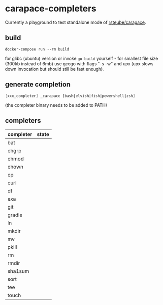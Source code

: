 # carapace-completers

Currently a playground to test standalone mode of [rsteube/carapace](https://github.com/rsteube/carapace).

## build

```
docker-compose run --rm build
```

for glibc (ubuntu) version or invoke `go build` yourself - for smallest file size (300kb instead of 6mb) use gccgo with flags "-s -w" and upx (upx slows down invocation but should still be fast enough).

## generate completion

``
[xxx_completer] _carapace [bash|elvish|fish|powershell|zsh]
``

(the completer binary needs to be added to PATH)

## completers

| completer | state |
|-|-|
| bat |  |
| chgrp |  |
| chmod |  |
| chown |  |
| cp |  |
| curl |  |
| df |  |
| exa |  |
| git |  |
| gradle |  |
| ln |  |
| mkdir |  |
| mv |  |
| pkill |  |
| rm |  |
| rmdir |  |
| sha1sum |  |
| sort |  |
| tee |  |
| touch |  |
